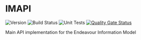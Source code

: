 # IMAPI
![Version](https://s3.eu-west-2.amazonaws.com/endeavour-codebuild/badges/IMAPI/version.svg)
![Build Status](https://s3.eu-west-2.amazonaws.com/endeavour-codebuild/badges/IMAPI/build.svg)
![Unit Tests](https://s3.eu-west-2.amazonaws.com/endeavour-codebuild/badges/IMAPI/unit-test.svg)
[![Quality Gate Status](https://sonarcloud.io/api/project_badges/measure?project=endeavourhealth-discovery_IMAPI&metric=alert_status)](https://sonarcloud.io/dashboard?id=endeavourhealth-discovery_IMAPI)

Main API implementation for the Endeavour Information Model
